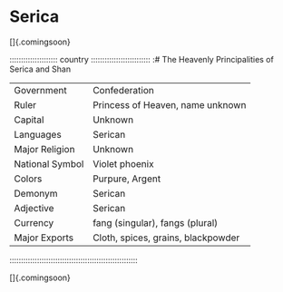# Serica

[]{.comingsoon}

::::::::::::::::::::: country ::::::::::::::::::::::::::
:# The Heavenly Principalities of Serica and Shan

|                 |                                    |
| --------------- | ---------------------------------- |
| Government      | Confederation                      |
| Ruler           | Princess of Heaven, name unknown   |
| Capital         | Unknown                            |
| Languages       | Serican                            |
| Major Religion  | Unknown                            |
| National Symbol | Violet phoenix                     |
| Colors          | Purpure, Argent                    |
| Demonym         | Serican                            |
| Adjective       | Serican                            |
| Currency        | fang (singular), fangs (plural)    |
| Major Exports   | Cloth, spices, grains, blackpowder |
::::::::::::::::::::::::::::::::::::::::::::::::::::::::

[]{.comingsoon}

